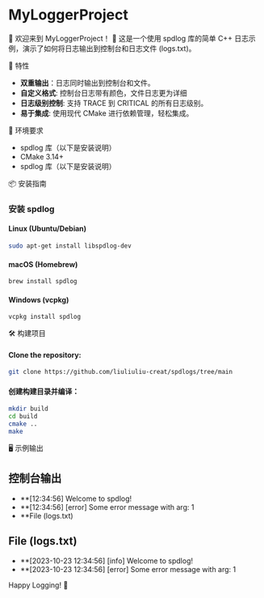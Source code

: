 # MyLoggerProject
🎉 欢迎来到 MyLoggerProject！ 🎉
这是一个使用 spdlog 库的简单 C++ 日志示例，演示了如何将日志输出到控制台和日志文件 (logs.txt)。

🚀 特性
- **双重输出**：日志同时输出到控制台和文件。
- **自定义格式**: 控制台日志带有颜色，文件日志更为详细
- **日志级别控制**: 支持 TRACE 到 CRITICAL 的所有日志级别。
- **易于集成**: 使用现代 CMake 进行依赖管理，轻松集成。

🔧 环境要求

- spdlog 库（以下是安装说明）
- CMake 3.14+
- spdlog 库（以下是安装说明）

📦 安装指南

### 安装 spdlog

#### Linux (Ubuntu/Debian)
```bash
sudo apt-get install libspdlog-dev
```
#### macOS (Homebrew)
```bash
brew install spdlog
```
#### Windows (vcpkg)
```bash
vcpkg install spdlog
```
🛠 构建项目
#### Clone the repository:
```bash
git clone https://github.com/liuliuliu-creat/spdlogs/tree/main
```
#### 创建构建目录并编译：
```bash
mkdir build
cd build
cmake ..
make
```
🖥 示例输出
## 控制台输出

- **[12:34:56] Welcome to spdlog!
- **[12:34:56] [error] Some error message with arg: 1
- **File (logs.txt)
## File (logs.txt)
- **[2023-10-23 12:34:56] [info] Welcome to spdlog!
- **[2023-10-23 12:34:56] [error] Some error message with arg: 1

Happy Logging! 🎉
